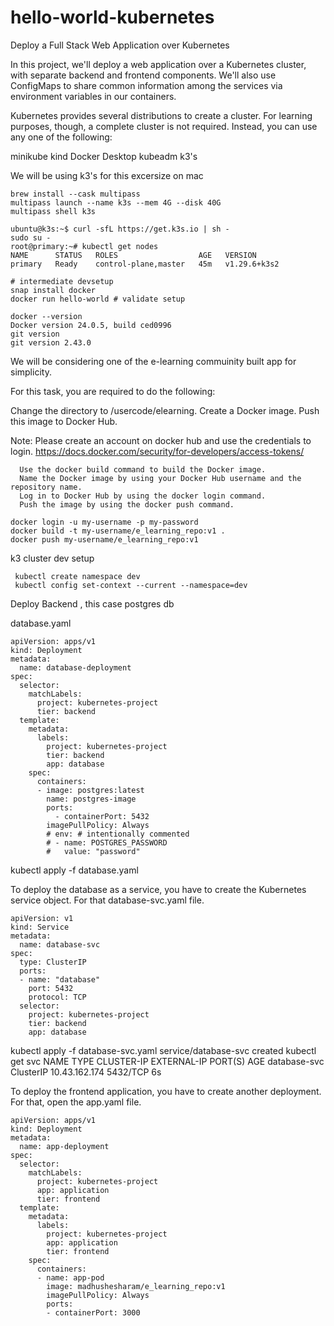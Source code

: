 # hello-world-kubernetes


Deploy a Full Stack Web Application over Kubernetes

In this project, we'll deploy a web application over a Kubernetes cluster, with separate backend and frontend components. 
We'll also use ConfigMaps to share common information among the services via environment variables in our containers.




Kubernetes provides several distributions to create a cluster. For learning purposes, though, a complete cluster is not required. Instead, you can use any one of the following:

minikube
kind
Docker Desktop
kubeadm
k3's 

We will be using k3's for this excersize on mac 

```
brew install --cask multipass
multipass launch --name k3s --mem 4G --disk 40G
multipass shell k3s

ubuntu@k3s:~$ curl -sfL https://get.k3s.io | sh -
sudo su - 
root@primary:~# kubectl get nodes
NAME      STATUS   ROLES                  AGE   VERSION
primary   Ready    control-plane,master   45m   v1.29.6+k3s2

# intermediate devsetup
snap install docker
docker run hello-world # validate setup

docker --version 
Docker version 24.0.5, build ced0996
git version 
git version 2.43.0

```

We will be considering one of the e-learning commuinity built app for simplicity.

For this task, you are required to do the following:

Change the directory to /usercode/elearning.
Create a Docker image.
Push this image to Docker Hub.

Note: Please create an account on docker hub and use the credentials to login.
      https://docs.docker.com/security/for-developers/access-tokens/

      Use the docker build command to build the Docker image.
      Name the Docker image by using your Docker Hub username and the repository name.
      Log in to Docker Hub by using the docker login command.
      Push the image by using the docker push command.

```
docker login -u my-username -p my-password
docker build -t my-username/e_learning_repo:v1 .
docker push my-username/e_learning_repo:v1 

```

k3 cluster dev setup 

```
 kubectl create namespace dev 
 kubectl config set-context --current --namespace=dev
```


Deploy Backend , this case postgres db

database.yaml
```
apiVersion: apps/v1
kind: Deployment
metadata:
  name: database-deployment
spec:
  selector:
    matchLabels:
      project: kubernetes-project
      tier: backend
  template:
    metadata:
      labels:
        project: kubernetes-project
        tier: backend
        app: database
    spec: 
      containers:
      - image: postgres:latest
        name: postgres-image
        ports:
          - containerPort: 5432
        imagePullPolicy: Always
        # env: # intentionally commented
        # - name: POSTGRES_PASSWORD
        #   value: "password"
```

kubectl apply -f database.yaml



To deploy the database as a service, you have to create the Kubernetes service object. For that 
database-svc.yaml file.



```
apiVersion: v1
kind: Service
metadata:
  name: database-svc
spec:
  type: ClusterIP
  ports:
  - name: "database"
    port: 5432
    protocol: TCP
  selector:
    project: kubernetes-project
    tier: backend
    app: database
```


kubectl apply -f database-svc.yaml 
service/database-svc created
kubectl get svc
NAME           TYPE        CLUSTER-IP      EXTERNAL-IP   PORT(S)    AGE
database-svc   ClusterIP   10.43.162.174   <none>        5432/TCP   6s



To deploy the frontend application, you have to create another deployment. For that, open the app.yaml file.

```
apiVersion: apps/v1
kind: Deployment
metadata:
  name: app-deployment
spec:
  selector:
    matchLabels:
      project: kubernetes-project
      app: application
      tier: frontend
  template:
    metadata:
      labels:
        project: kubernetes-project
        app: application
        tier: frontend
    spec:
      containers:
      - name: app-pod
        image: madhushesharam/e_learning_repo:v1
        imagePullPolicy: Always
        ports:
        - containerPort: 3000
```
